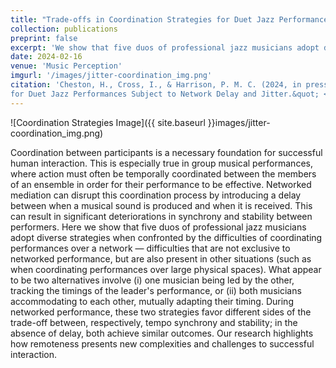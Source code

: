 ```yaml
---
title: "Trade-offs in Coordination Strategies for Duet Jazz Performances Subject to Network Delay and Jitter"
collection: publications
preprint: false
excerpt: 'We show that five duos of professional jazz musicians adopt diverse strategies when confronted by the difficulties of coordinating performances over a network — difficulties that are not exclusive to networked performance, but are also present in other situations (such as when coordinating performances over large physical spaces).'
date: 2024-02-16
venue: 'Music Perception'
imgurl: '/images/jitter-coordination_img.png'
citation: 'Cheston, H., Cross, I., & Harrison, P. M. C. (2024, in press). &quot;Trade-offs in Coordination Strategies
for Duet Jazz Performances Subject to Network Delay and Jitter.&quot; <i>Music Perception</i>.'
---
```


![Coordination Strategies Image]({{ site.baseurl }}images/jitter-coordination_img.png)

Coordination between participants is a necessary foundation for successful human interaction. This is especially true in group musical performances, where action must often be temporally coordinated between the members of an ensemble in order for their performance to be effective. Networked mediation can disrupt this coordination process by introducing a delay between when a musical sound is produced and when it is received. This can result in significant deteriorations in synchrony and stability between performers. Here we show that five duos of professional jazz musicians adopt diverse strategies when confronted by the difficulties of coordinating performances over a network — difficulties that are not exclusive to networked performance, but are also present in other situations (such as when coordinating performances over large physical spaces). What appear to be two alternatives involve (i) one musician being led by the other, tracking the timings of the leader's performance, or (ii) both musicians accommodating to each other, mutually adapting their timing. During networked performance, these two strategies favor different sides of the trade-off between, respectively, tempo synchrony and stability; in the absence of delay, both achieve similar outcomes. Our research highlights how remoteness presents new complexities and challenges to successful interaction.